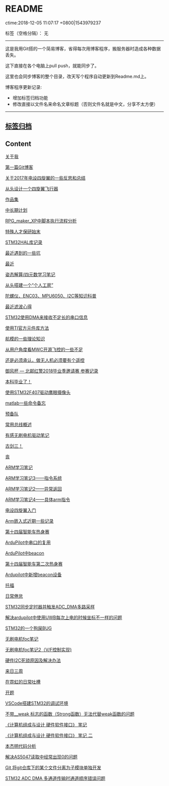 ﻿# README
ctime:2018-12-05 11:07:17 +0800|1543979237

标签（空格分隔）： 无

---
这是我用Git搭的一个简易博客，省得每次用博客程序，搬服务器时造成各种数据丢失。

这下直接在各个电脑上pull push，就能同步了。

这里也会同步博客的整个目录，改天写个程序自动更新到Readme.md上。

博客程序更新记录:
- 增加标签归档功能
- 修改直接以文件名来命名文章标题（否则文件名就是中文，分享不太方便）

---

## [标签归档](https://github.com/Ncerzzk/MyBlog/blob/master/tags.md)

## Content
[关于我](https://github.com/Ncerzzk/MyBlog/blob/master/articles/about.md)

[第一篇Git博客](https://github.com/Ncerzzk/MyBlog/blob/master/articles/第一篇Git博客.md)

[关于2017年电设四旋翼的一些反思和总结](https://github.com/Ncerzzk/MyBlog/blob/master/articles/关于2017年电设四旋翼的一些反思和总结.md)

[从头设计一个四旋翼飞行器](https://github.com/Ncerzzk/MyBlog/blob/master/articles/从头设计一个四旋翼飞行器.md)

[作品集](https://github.com/Ncerzzk/MyBlog/blob/master/articles/作品集.md)

[中长期计划](https://github.com/Ncerzzk/MyBlog/blob/master/articles/中长期计划.md)

[RPG_maker_XP中脚本执行流程分析](https://github.com/Ncerzzk/MyBlog/blob/master/articles/RPG_maker_XP中脚本执行流程分析.md)

[特殊人才保研始末](https://github.com/Ncerzzk/MyBlog/blob/master/articles/特殊人才保研始末.md)

[STM32HAL库记录](https://github.com/Ncerzzk/MyBlog/blob/master/articles/STM32HAL库记录.md)

[最近遇到的一些坑](https://github.com/Ncerzzk/MyBlog/blob/master/articles/最近遇到的一些坑.md)

[最近](https://github.com/Ncerzzk/MyBlog/blob/master/articles/recently.md)

[姿态解算/四元数学习笔记](https://github.com/Ncerzzk/MyBlog/blob/master/articles/姿态解算-四元数学习笔记.md)

[从头搭建一个“个人工房”](https://github.com/Ncerzzk/MyBlog/blob/master/articles/从头搭建一个“个人工房”.md)

[陀螺仪、ENC03、MPU6050、I2C等知识科普](https://github.com/Ncerzzk/MyBlog/blob/master/articles/陀螺仪、ENC03、MPU6050、I2C等知识科普.md)

[最近滤波心得](https://github.com/Ncerzzk/MyBlog/blob/master/articles/最近滤波心得.md)

[STM32使用DMA来接收不定长的串口信息](https://github.com/Ncerzzk/MyBlog/blob/master/articles/STM32使用DMA来接收不定长的串口信息.md)

[使用TI官方元件库方法](https://github.com/Ncerzzk/MyBlog/blob/master/articles/使用TI官方元件库方法.md)

[航模的一些理论知识](https://github.com/Ncerzzk/MyBlog/blob/master/articles/航模的一些理论知识.md)

[从用户角度看MWC开源飞控的一些不足](https://github.com/Ncerzzk/MyBlog/blob/master/articles/从用户角度看MWC开源飞控的一些不足.md)

[还是必须承认，做无人机必须要有个遥控](https://github.com/Ncerzzk/MyBlog/blob/master/articles/还是必须承认，做无人机必须要有个遥控.md)

[御风杯 — 北邮红警2018毕业季邀请赛 参赛记录](https://github.com/Ncerzzk/MyBlog/blob/master/articles/御风杯—北邮红警2018毕业季邀请赛参赛记录.md)

[本科毕业了！](https://github.com/Ncerzzk/MyBlog/blob/master/articles/本科毕业了！.md)

[使用STM32F407驱动鹰眼摄像头](https://github.com/Ncerzzk/MyBlog/blob/master/articles/使用STM32F407驱动鹰眼摄像头.md)

[matlab一些命令备忘](https://github.com/Ncerzzk/MyBlog/blob/master/articles/matlab一些命令备忘.md)

[预备队](https://github.com/Ncerzzk/MyBlog/blob/master/articles/预备队.md)

[常用总线概述](https://github.com/Ncerzzk/MyBlog/blob/master/articles/常用总线概述.md)

[有感无刷电机驱动笔记](https://github.com/Ncerzzk/MyBlog/blob/master/articles/有感无刷电机驱动笔记.md)

[古剑三！](https://github.com/Ncerzzk/MyBlog/blob/master/articles/古剑三！.md)

[丧](https://github.com/Ncerzzk/MyBlog/blob/master/articles/丧.md)

[ARM学习笔记](https://github.com/Ncerzzk/MyBlog/blob/master/articles/ARM学习笔记.md)

[ARM学习笔记3——指令系统](https://github.com/Ncerzzk/MyBlog/blob/master/articles/ARM学习笔记3——指令系统.md)

[ARM学习笔记2——异常返回](https://github.com/Ncerzzk/MyBlog/blob/master/articles/ARM学习笔记2——异常返回.md)

[ARM学习笔记4——具体arm指令](https://github.com/Ncerzzk/MyBlog/blob/master/articles/ARM学习笔记4——具体arm指令.md)

[电设四旋翼入门](https://github.com/Ncerzzk/MyBlog/blob/master/articles/电设四旋翼入门.md)

[Arm嵌入式近期一些记录](https://github.com/Ncerzzk/MyBlog/blob/master/articles/Arm嵌入式近期一些记录.md)

[第十四届智能车热身赛](https://github.com/Ncerzzk/MyBlog/blob/master/articles/第十四届智能车热身赛.md)

[ArduPilot中串口的复用](https://github.com/Ncerzzk/MyBlog/blob/master/articles/ArduPilot中串口的复用.md)

[ArduPilot中beacon](https://github.com/Ncerzzk/MyBlog/blob/master/articles/ArduPilot中beacon.md)

[第十四届智能车第二次热身赛](https://github.com/Ncerzzk/MyBlog/blob/master/articles/第十四届智能车第二次热身赛.md)

[Ardupilot中新增beacon设备](https://github.com/Ncerzzk/MyBlog/blob/master/articles/Ardupilot中新增beacon设备.md)

[托福](https://github.com/Ncerzzk/MyBlog/blob/master/articles/tf.md)

[日常倦怠](https://github.com/Ncerzzk/MyBlog/blob/master/articles/日常倦怠.md)

[STM32同步定时器并触发ADC_DMA多路采样](https://github.com/Ncerzzk/MyBlog/blob/master/articles/STM32同步定时器并触发ADC_DMA多路采样.md)

[解决ardupilot中使用UWB每次上电的时候坐标不一样的问题](https://github.com/Ncerzzk/MyBlog/blob/master/articles/解决ardupilot中使用UWB每次上电的时候坐标不一样的问题.md)

[STM32的一个狗屎BUG ](https://github.com/Ncerzzk/MyBlog/blob/master/articles/shit_bug_of_stm32.md)

[无刷电机foc笔记 ](https://github.com/Ncerzzk/MyBlog/blob/master/articles/无刷电机foc笔记.md)

[无刷电机foc笔记2（V/F控制实现)](https://github.com/Ncerzzk/MyBlog/blob/master/articles/无刷电机foc笔记2_V-F控制实现.md)

[硬件I2C死锁原因及解决办法](https://github.com/Ncerzzk/MyBlog/blob/master/articles/硬件I2C死锁原因及解决办法.md)

[来日三周](https://github.com/Ncerzzk/MyBlog/blob/master/articles/injapan.md)

[在霓虹的日常吐槽 ](https://github.com/Ncerzzk/MyBlog/blob/master/articles/injapan_tucao.md)

[开题 ](https://github.com/Ncerzzk/MyBlog/blob/master/articles/open_graduation.md)

[VSCode搭建STM32的调试环境](https://github.com/Ncerzzk/MyBlog/blob/master/articles/VScode_Stm32_IDE.md)

[不带__weak 标志的函数（Strong函数）无法代替weak函数的问题](https://github.com/Ncerzzk/MyBlog/blob/master/articles/weak_problem.md)

[《计算机组成与设计 硬件软件接口》 笔记](https://github.com/Ncerzzk/MyBlog/blob/master/articles/computer_designer.md)

[《计算机组成与设计 硬件软件接口》 笔记 二](https://github.com/Ncerzzk/MyBlog/blob/master/articles/computer_designer2.md)

[本杰明代码分析](https://github.com/Ncerzzk/MyBlog/blob/master/articles/本杰明代码分析.md)

[解决AS5047读取中经常出现0的问题](https://github.com/Ncerzzk/MyBlog/blob/master/articles/as5047.md)

[Git 将git仓库下的某个文件分离为子模块单独开发](https://github.com/Ncerzzk/MyBlog/blob/master/articles/git_submodule.md)

[STM32 ADC DMA 多通道传输时通道顺序错误问题 ](https://github.com/Ncerzzk/MyBlog/blob/master/articles/adc_dma_order.md)

